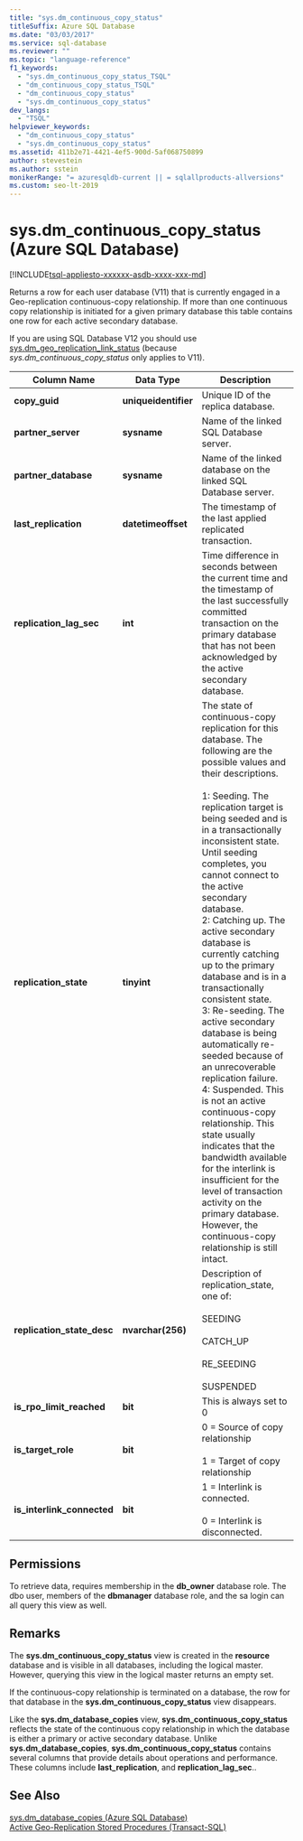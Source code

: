 ```yaml
---
title: "sys.dm_continuous_copy_status"
titleSuffix: Azure SQL Database
ms.date: "03/03/2017"
ms.service: sql-database
ms.reviewer: ""
ms.topic: "language-reference"
f1_keywords: 
  - "sys.dm_continuous_copy_status_TSQL"
  - "dm_continuous_copy_status_TSQL"
  - "dm_continuous_copy_status"
  - "sys.dm_continuous_copy_status"
dev_langs: 
  - "TSQL"
helpviewer_keywords: 
  - "dm_continuous_copy_status"
  - "sys.dm_continuous_copy_status"
ms.assetid: 411b2e71-4421-4ef5-900d-5af068750899
author: stevestein
ms.author: sstein
monikerRange: "= azuresqldb-current || = sqlallproducts-allversions"
ms.custom: seo-lt-2019
---
```

# sys.dm_continuous_copy_status (Azure SQL Database)
[!INCLUDE[tsql-appliesto-xxxxxx-asdb-xxxx-xxx-md](../../includes/tsql-appliesto-xxxxxx-asdb-xxxx-xxx-md.md)]

  Returns a row for each user database (V11) that is currently engaged in a Geo-replication continuous-copy relationship. If more than one continuous copy relationship is initiated for a given primary database this table contains one row for each active secondary database.  
  
If you are using SQL Database V12 you should use [sys.dm_geo_replication_link_status](../../relational-databases/system-dynamic-management-views/sys-dm-geo-replication-link-status-azure-sql-database.md) (because *sys.dm_continuous_copy_status* only applies to V11).

  
|Column Name|Data Type|Description|  
|-----------------|---------------|-----------------|  
|**copy_guid**|**uniqueidentifier**|Unique ID of the replica database.|  
|**partner_server**|**sysname**|Name of the linked SQL Database server.|  
|**partner_database**|**sysname**|Name of the linked database on the linked SQL Database server.|  
|**last_replication**|**datetimeoffset**|The timestamp of the last applied replicated transaction.|  
|**replication_lag_sec**|**int**|Time difference in seconds between the current time and the timestamp of the last successfully committed transaction on the primary database that has not been acknowledged by the active secondary database.|  
|**replication_state**|**tinyint**|The state of continuous-copy replication for this database. The following are the possible values and their descriptions.<br /><br /> 1: Seeding. The replication target is being seeded and is in a transactionally inconsistent state. Until seeding completes, you cannot connect to the active secondary database. <br />2: Catching up. The active secondary database is currently catching up to the primary database and is in a transactionally consistent state.<br />3: Re-seeding. The active secondary database is being automatically re-seeded because of an unrecoverable replication failure.<br />4: Suspended. This is not an active continuous-copy relationship. This state usually indicates that the bandwidth available for the interlink is insufficient for the level of transaction activity on the primary database. However, the continuous-copy relationship is still intact.|  
|**replication_state_desc**|**nvarchar(256)**|Description of replication_state, one of:<br /><br /> SEEDING<br /><br /> CATCH_UP<br /><br /> RE_SEEDING<br /><br /> SUSPENDED|  
|**is_rpo_limit_reached**|**bit**|This is always set to 0|  
|**is_target_role**|**bit**|0 = Source of copy relationship<br /><br /> 1 = Target of copy relationship|  
|**is_interlink_connected**|**bit**|1 = Interlink is connected.<br /><br /> 0 = Interlink is disconnected.|  
  
## Permissions  
 To retrieve data, requires membership in the **db_owner** database role. The dbo user, members of the **dbmanager** database role, and the sa login can all query this view as well.  
  
## Remarks  
 The **sys.dm_continuous_copy_status** view is created in the **resource** database and is visible in all databases, including the logical master. However, querying this view in the logical master returns an empty set.  
  
 If the continuous-copy relationship is terminated on a database, the row for that database in the **sys.dm_continuous_copy_status** view disappears.  
  
 Like the **sys.dm_database_copies** view, **sys.dm_continuous_copy_status** reflects the state of the continuous copy relationship in which the database is either a primary or active secondary database. Unlike **sys.dm_database_copies**, **sys.dm_continuous_copy_status** contains several columns that provide details about operations and performance. These columns include **last_replication**, and **replication_lag_sec**..  
  
## See Also  
 [sys.dm_database_copies &#40;Azure SQL Database&#41;](../../relational-databases/system-dynamic-management-views/sys-dm-database-copies-azure-sql-database.md)   
 [Active Geo-Replication Stored Procedures &#40;Transact-SQL&#41;](https://msdn.microsoft.com/library/81658ee4-4422-4d73-bf7a-86a07422cb0d)  
  
  

